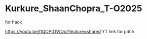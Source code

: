 # Kurkure_ShaanChopra_T-O2025
for hack

https://youtu.be/l1QOPtOWOic?feature=shared
YT link for pitch
